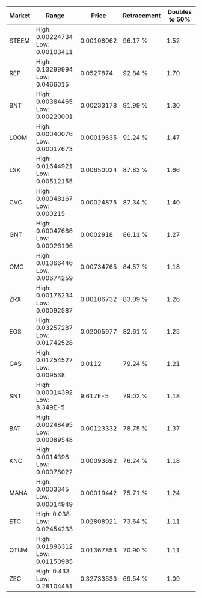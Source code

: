 | Market | Range | Price| Retracement | Doubles to 50% |
| --- | --- | --- | --- | --- |
| STEEM | High: 0.00224734<br />Low: 0.00103411 | 0.00108062 | 96.17 % | 1.52 |
| REP | High: 0.13299994<br />Low: 0.0466015 | 0.0527874 | 92.84 % | 1.70 |
| BNT | High: 0.00384465<br />Low: 0.00220001 | 0.00233178 | 91.99 % | 1.30 |
| LOOM | High: 0.00040076<br />Low: 0.00017673 | 0.00019635 | 91.24 % | 1.47 |
| LSK | High: 0.01644921<br />Low: 0.00512155 | 0.00650024 | 87.83 % | 1.66 |
| CVC | High: 0.00048167<br />Low: 0.000215 | 0.00024875 | 87.34 % | 1.40 |
| GNT | High: 0.00047686<br />Low: 0.00026196 | 0.0002918 | 86.11 % | 1.27 |
| OMG | High: 0.01066446<br />Low: 0.00674259 | 0.00734765 | 84.57 % | 1.18 |
| ZRX | High: 0.00176234<br />Low: 0.00092587 | 0.00106732 | 83.09 % | 1.26 |
| EOS | High: 0.03257287<br />Low: 0.01742528 | 0.02005977 | 82.61 % | 1.25 |
| GAS | High: 0.01754527<br />Low: 0.009538 | 0.0112 | 79.24 % | 1.21 |
| SNT | High: 0.00014392<br />Low: 8.349E-5 | 9.617E-5 | 79.02 % | 1.18 |
| BAT | High: 0.00248495<br />Low: 0.00089548 | 0.00123332 | 78.75 % | 1.37 |
| KNC | High: 0.0014398<br />Low: 0.00078022 | 0.00093692 | 76.24 % | 1.18 |
| MANA | High: 0.0003345<br />Low: 0.00014949 | 0.00019442 | 75.71 % | 1.24 |
| ETC | High: 0.038<br />Low: 0.02454233 | 0.02808921 | 73.64 % | 1.11 |
| QTUM | High: 0.01896312<br />Low: 0.01150985 | 0.01367853 | 70.90 % | 1.11 |
| ZEC | High: 0.433<br />Low: 0.28104451 | 0.32733533 | 69.54 % | 1.09 |
